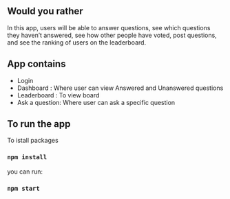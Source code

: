 ## Would you rather
In this app, users will be able to answer questions, see which questions they haven’t answered, see how other people have voted, post questions, and see the ranking of users on the leaderboard.

## App contains
- Login
- Dashboard : Where user can view Answered and Unanswered questions
- Leaderboard : To view board
- Ask a question: Where user can ask a specific question

## To run the app

To istall packages
### `npm install`

 you can run:

### `npm start`
